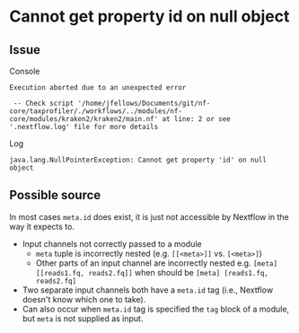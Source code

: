 # Cannot get property id on null object

## Issue

Console

```output
Execution aborted due to an unexpected error

 -- Check script '/home/jfellows/Documents/git/nf-core/taxprofiler/./workflows/../modules/nf-core/modules/kraken2/kraken2/main.nf' at line: 2 or see '.nextflow.log' file for more details
```

Log

```output
java.lang.NullPointerException: Cannot get property 'id' on null object
```

## Possible source

In most cases `meta.id` does exist, it is just not accessible by Nextflow in the way it expects to.

- Input channels not correctly passed to a module
    - `meta` tuple is incorrectly nested (e.g. `[[<meta>]]` vs. ``[<meta>]``)
    - Other parts of an input channel are incorrectly nested e.g. `[meta] [[reads1.fq, reads2.fq]]` when should be `[meta] [reads1.fq, reads2.fq]`
- Two separate input channels both have a `meta.id` tag (i.e., Nextflow doesn't know which one to take).
- Can also occur when `meta.id` tag is specified the `tag` block of a module, but `meta` is not supplied as input.
